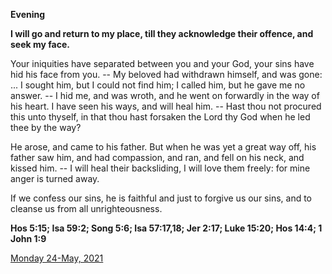 **Evening**

**I will go and return to my place, till they acknowledge their offence, and seek my face.**
 
Your iniquities have separated between you and your God, your sins have hid his face from you. -- My beloved had withdrawn himself, and was gone: ... I sought him, but I could not find him; I called him, but he gave me no answer. -- I hid me, and was wroth, and he went on forwardly in the way of his heart. I have seen his ways, and will heal him. -- Hast thou not procured this unto thyself, in that thou hast forsaken the Lord thy God when he led thee by the way?
 
He arose, and came to his father. But when he was yet a great way off, his father saw him, and had compassion, and ran, and fell on his neck, and kissed him. -- I will heal their backsliding, I will love them freely: for mine anger is turned away.
 
If we confess our sins, he is faithful and just to forgive us our sins, and to cleanse us from all unrighteousness.  

**Hos 5:15; Isa 59:2; Song 5:6; Isa 57:17,18; Jer 2:17; Luke 15:20; Hos 14:4; 1 John 1:9**

[Monday 24-May, 2021](https://t.me/daily_light)
